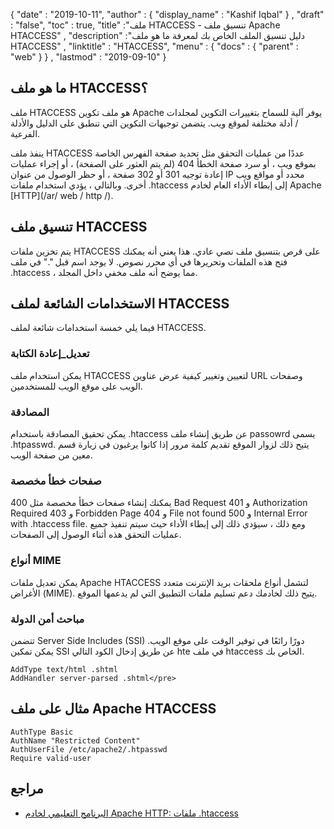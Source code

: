 {
  "date" : "2019-10-11",
  "author" : {
    "display_name" : "Kashif Iqbal"
} ,
  "draft" : "false",
  "toc" : true,
  "title" :"ملف HTACCESS - تنسيق ملف Apache HTACCESS" ,
  "description" :"دليل تنسيق الملف الخاص بك لمعرفة ما هو ملف HTACCESS" ,
  "linktitle" : "HTACCESS",
  "menu" : {
    "docs" : {
      "parent" : "web"
}
} ,
  "lastmod" : "2019-09-10"
}

## ما هو ملف HTACCESS؟

ملف HTACCESS هو ملف تكوين Apache يوفر آلية للسماح بتغييرات التكوين لمجلدات / أدلة مختلفة لموقع ويب. يتضمن توجيهات التكوين التي تنطبق على الدليل والأدلة الفرعية.

ينفذ ملف HTACCESS عددًا من عمليات التحقق مثل تحديد صفحة الفهرس الخاصة بموقع ويب ، أو سرد صفحة الخطأ 404 (لم يتم العثور على الصفحة) ، أو إجراء عمليات إعادة توجيه 301 أو 302 صفحة ، أو حظر الوصول من عنوان IP محدد أو مواقع ويب أخرى. وبالتالي ، يؤدي استخدام ملفات .htaccess إلى إبطاء الأداء العام لخادم Apache [HTTP](/ar/ web / http /).

## تنسيق ملف HTACCESS

يتم تخزين ملفات HTACCESS على قرص بتنسيق ملف نصي عادي. هذا يعني أنه يمكنك فتح هذه الملفات وتحريرها في أي محرر نصوص. لا يوجد اسم قبل "." في ملف .htaccess ، مما يوضح أنه ملف مخفي داخل المجلد.

## الاستخدامات الشائعة لملف HTACCESS

فيما يلي خمسة استخدامات شائعة لملف HTACCESS.

### تعديل_إعادة الكتابة

يمكن استخدام ملف HTACCESS لتعيين وتغيير كيفية عرض عناوين URL وصفحات الويب على موقع الويب للمستخدمين.

### المصادقة

يمكن تحقيق المصادقة باستخدام .htaccess عن طريق إنشاء ملف passowrd يسمى .htpasswd. يتيح ذلك لزوار الموقع تقديم كلمة مرور إذا كانوا يرغبون في زيارة قسم معين من صفحة الويب.

### صفحات خطأ مخصصة

يمكنك إنشاء صفحات خطأ مخصصة مثل 400 Bad Request و 401 Authorization Required و 403 Forbidden Page و 404 File not found و 500 Internal Error with .htaccess file. ومع ذلك ، سيؤدي ذلك إلى إبطاء الأداء حيث سيتم تنفيذ جميع عمليات التحقق هذه أثناء الوصول إلى الصفحات.

### أنواع MIME

يمكن تعديل ملفات Apache HTACCESS لتشمل أنواع ملحقات بريد الإنترنت متعدد الأغراض (MIME). يتيح ذلك لخادمك دعم تسليم ملفات التطبيق التي لم يدعمها الموقع.

### مباحث أمن الدولة

تتضمن Server Side Includes (SSI) دورًا رائعًا في توفير الوقت على موقع الويب. يمكن تمكين SSI عن طريق إدخال الكود التالي hte في ملف htaccess الخاص بك.

```
AddType text/html .shtml
AddHandler server-parsed .shtml</pre>
```

## مثال على ملف Apache HTACCESS

```
AuthType Basic
AuthName "Restricted Content"
AuthUserFile /etc/apache2/.htpasswd
Require valid-user
```

## مراجع

* [البرنامج التعليمي لخادم Apache HTTP: ملفات .htaccess](https://httpd.apache.org/docs/current/howto/htaccess.html)

